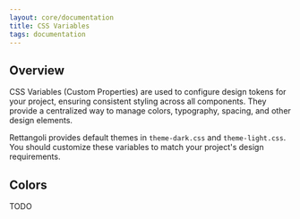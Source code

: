 ```yaml
---
layout: core/documentation
title: CSS Variables
tags: documentation
---
```



## Overview

CSS Variables (Custom Properties) are used to configure design tokens for your project, ensuring consistent styling across all components. They provide a centralized way to manage colors, typography, spacing, and other design elements.

Rettangoli provides default themes in `theme-dark.css` and `theme-light.css`. You should customize these variables to match your project's design requirements.

## Colors

TODO